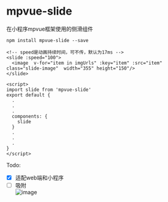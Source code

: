 # mpvue-slide
在小程序mpvue框架使用的侧滑组件
```
npm install mpvue-slide --save
```
```
<!-- speed是动画持续时间，可不传，默认为17ms -->
<slide :speed="100">
  <image  v-for="item in imgUrls" :key="item" :src="item" class="slide-image"  width="355" height="150"/>
</slide>

<script>
import slide from 'mpvue-slide'
export default {
  .
  .
  .
  components: {
    slide
  }
  .
  .
  .
}
</script>
```

Todo:
- [x] 适配web端和小程序
- [ ] 吸附  
![image](https://github.com/lulusir/mpvue-slide/blob/master/images/demo.gif)